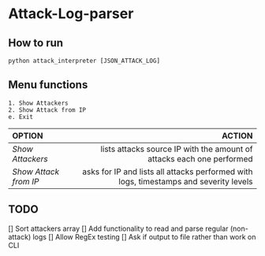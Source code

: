 # Attack-Log-parser

## How to run
`python attack_interpreter [JSON_ATTACK_LOG]`

## Menu functions
	1. Show Attackers
	2. Show Attack from IP
	e. Exit

| **OPTION** | **ACTION** |
| :--- | ---: |
| *Show Attackers* | lists attacks source IP with the amount of attacks each one performed |
| *Show Attack from IP* | asks for IP and lists all attacks performed with logs, timestamps and severity levels |

## TODO
[] Sort attackers array
[] Add functionality to read and parse regular (non-attack) logs
[] Allow RegEx testing
[] Ask if output to file rather than work on CLI

